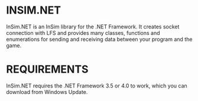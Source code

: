 INSIM.NET
=========

InSim.NET is an InSim library for the .NET Framework. It creates socket connection with LFS and provides many classes, functions and enumerations for sending and receiving data between your program and the game.

REQUIREMENTS
============

InSim.NET requires the .NET Framework 3.5 or 4.0 to work, which you can download from Windows Update.
